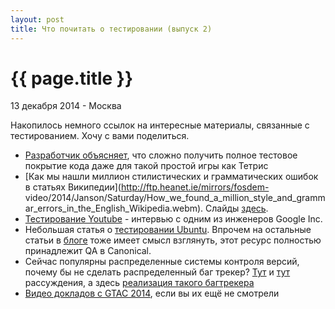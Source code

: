 ```yaml
---
layout: post
title: Что почитать о тестировании (выпуск 2)
---
```


{{ page.title }}
================

<p class="meta">13 декабря 2014 - Москва</p>

Накопилось немного ссылок на интересные материалы, связанные с тестированием.
Хочу с вами поделиться.

- [Разработчик объясняет](http://blog.jwhitham.org/2014/10/its-hard-to-test-software-even-simple.html),
что сложно получить полное тестовое покрытие кода даже для такой простой игры как Тетрис
- [Как мы нашли миллион стилистических и грамматических ошибок в статьях Википедии](http://ftp.heanet.ie/mirrors/fosdem- video/2014/Janson/Saturday/How_we_found_a_million_style_and_grammar_errors_in_the_English_Wikipedia.webm). Слайды [здесь](http://www.danielnaber.de/publications/fosdem2014.pdf). <!-- http://www.youtube.com/watch?v=2xmPwefktXI -->
- [Тестирование Youtube](http://itknowledgeexchange.techtarget.com/IT-watch-blog/youtube-engineer-apple-chow-reveals-his-testing-secrets/) - интервью с одним из инженеров Google Inc.
- Небольшая статья о [тестировании Ubuntu](http://www.theorangenotebook.com/2014/03/a-simple-look-at-testing-within-ubuntu.html). Впрочем на остальные статьи в [блоге](http://www.theorangenotebook.com) тоже имеет смысл взглянуть,
этот ресурс полностью принадлежит QA в Canonical.
- Сейчас популярны распределенные системы контроля версий, почему бы не сделать
распределенный баг трекер? [Тут](http://sny.no/2014/04/dbts) и [тут](http://blog.printf.net/articles/2008/03/29/bugs-everywhere/) рассуждения, а здесь [реализация такого багтрекера](http://www.bugseverywhere.org/)
- [Видео докладов с GTAC 2014](https://www.youtube.com/playlist?list=PLSIUOFhnxEiDFckNDSjKWqOCtd8ksJrh4), если вы их ещё не смотрели
